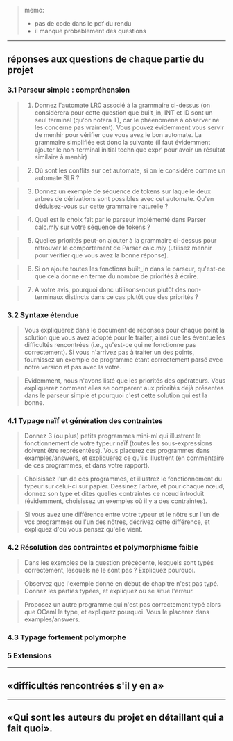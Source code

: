 > memo:
>
> - pas de code dans le pdf du rendu
> - il manque probablement des questions

---

## réponses aux questions de chaque partie du projet

### 3.1 Parseur simple : compréhension

> 1. Donnez l'automate LR0 associé à la grammaire ci-dessus (on considèrera
>    pour cette question que built_in, INT et ID sont un seul terminal (qu'on
>    notera T), car le phéenomène à observer ne les concerne pas vraiment).
>    Vous pouvez évidemment vous servir de menhir pour vérifier que vous avez le
>    bon automate. La grammaire simplifiée est donc la suivante (il faut évidemment
>    ajouter le non-terminal initial technique expr′ pour avoir un résultat
>    similaire à menhir)

> 2. Où sont les conflits sur cet automate, si on le considère comme un automate
>    SLR ?

> 3. Donnez un exemple de séquence de tokens sur laquelle deux arbres de
>    dérivations sont possibles avec cet automate. Qu'en déduisez-vous sur cette
>    grammaire naturelle ?

> 4. Quel est le choix fait par le parseur implémenté dans Parser calc.mly
>    sur votre séquence de tokens ?

> 5. Quelles priorités peut-on ajouter à la grammaire ci-dessus pour retrouver
>    le comportement de Parser calc.mly (utilisez menhir pour vérifier que vous
>    avez la bonne réponse).

> 6. Si on ajoute toutes les fonctions built_in dans le parseur, qu'est-ce que
>    cela donne en terme du nombre de priorités à écrire.

> 7. A votre avis, pourquoi donc utilisons-nous plutôt des non-terminaux
>    distincts dans ce cas plutôt que des priorités ?

### 3.2 Syntaxe étendue

> Vous expliquerez dans le document de réponses pour chaque point la solution
> que vous avez adopté pour le traiter, ainsi que les éventuelles difficultés
> rencontrées (i.e., qu'est-ce qui ne fonctionne pas correctement). Si vous
> n'arrivez pas à traiter un des points, fournissez un exemple de programme
> étant correctement parsé avec notre version et pas avec la vôtre.

> Evidemment, nous n'avons listé que les priorités des opérateurs. Vous
> expliquerez comment elles se comparent aux priorités déjà présentes dans le
> parseur simple et pourquoi c'est cette solution qui est la bonne.

### 4.1 Typage naïf et génération des contraintes

> Donnez 3 (ou plus) petits programmes mini-ml qui illustrent le fonctionnement
> de votre typeur naïf (toutes les sous-expressions doivent être représentées).
> Vous placerez ces programmes dans examples/answers, et expliquerez ce qu'ils
> illustrent (en commentaire de ces programmes, et dans votre rapport).

> Choisissez l'un de ces programmes, et illustrez le fonctionnement du typeur
> sur celui-ci sur papier. Dessinez l'arbre, et pour chaque nœud, donnez son
> type et dites quelles contraintes ce nœud introduit (évidemment, choisissez un
> exemples où il y a des contraintes).

> Si vous avez une différence entre votre typeur et le nôtre sur l'un de vos
> programmes ou l'un des nôtres, décrivez cette différence, et expliquez d'où
> vous pensez qu'elle vient.

### 4.2 Résolution des contraintes et polymorphisme faible

> Dans les exemples de la question précédente, lesquels sont typés correctement,
> lesquels ne le sont pas ? Expliquez pourquoi.

> Observez que l'exemple donné en début de chapitre n'est pas typé. Donnez les
> parties typées, et expliquez où se situe l'erreur.

> Proposez un autre programme qui n'est pas correctement typé alors que OCaml le
> type, et expliquez pourquoi. Vous le placerez dans examples/answers.

### 4.3 Typage fortement polymorphe

### 5 Extensions

---

## «difficultés rencontrées s'il y en a»

---

## «Qui sont les auteurs du projet en détaillant qui a fait quoi».
